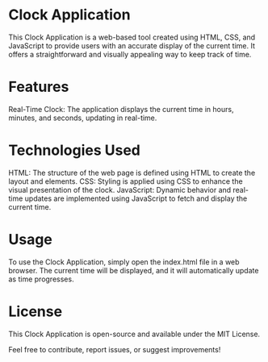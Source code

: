 # Clock Application
This Clock Application is a web-based tool created using HTML, CSS, and JavaScript to provide users with an accurate display of the current time. It offers a straightforward and visually appealing way to keep track of time.

# Features
Real-Time Clock: The application displays the current time in hours, minutes, and seconds, updating in real-time.

# Technologies Used
HTML: The structure of the web page is defined using HTML to create the layout and elements.
CSS: Styling is applied using CSS to enhance the visual presentation of the clock.
JavaScript: Dynamic behavior and real-time updates are implemented using JavaScript to fetch and display the current time.

# Usage
To use the Clock Application, simply open the index.html file in a web browser. The current time will be displayed, and it will automatically update as time progresses.

# License
This Clock Application is open-source and available under the MIT License.

Feel free to contribute, report issues, or suggest improvements!
